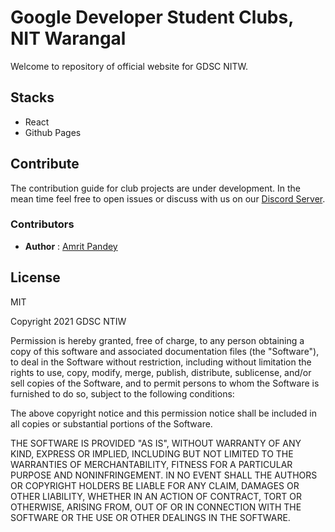 # Google Developer Student Clubs, NIT Warangal

Welcome to repository of official website for GDSC NITW.

## Stacks

- React
- Github Pages

## Contribute

The contribution guide for club projects are under development. In the mean time feel free to open issues or discuss with us on our [Discord Server](https://discord.gg/fga8hUxd8T).

### Contributors

- **Author** : [Amrit Pandey](https://github.com/ok-ape)

## License

MIT

Copyright 2021 GDSC NTIW

Permission is hereby granted, free of charge, to any person obtaining a copy of this software and associated documentation files (the "Software"), to deal in the Software without restriction, including without limitation the rights to use, copy, modify, merge, publish, distribute, sublicense, and/or sell copies of the Software, and to permit persons to whom the Software is furnished to do so, subject to the following conditions:

The above copyright notice and this permission notice shall be included in all copies or substantial portions of the Software.

THE SOFTWARE IS PROVIDED "AS IS", WITHOUT WARRANTY OF ANY KIND, EXPRESS OR IMPLIED, INCLUDING BUT NOT LIMITED TO THE WARRANTIES OF MERCHANTABILITY, FITNESS FOR A PARTICULAR PURPOSE AND NONINFRINGEMENT. IN NO EVENT SHALL THE AUTHORS OR COPYRIGHT HOLDERS BE LIABLE FOR ANY CLAIM, DAMAGES OR OTHER LIABILITY, WHETHER IN AN ACTION OF CONTRACT, TORT OR OTHERWISE, ARISING FROM, OUT OF OR IN CONNECTION WITH THE SOFTWARE OR THE USE OR OTHER DEALINGS IN THE SOFTWARE.


